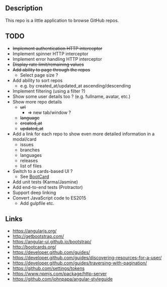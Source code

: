 ## Description

This repo is a little application to browse GitHub repos.

## TODO

* ~~Implement authentication HTTP interceptor~~
* Implement spinner HTTP interceptor
* Implement error handling HTTP interceptor
* ~~Display rate limit/remaining values~~
* ~~Add ability to page through the repos~~
    * Select page size ?
* Add ability to sort repos
    * e.g. by created_at/updated_at ascending/descending
* Implement filtering (using a filter ?)
* Show some user details too ? (e.g. fullname, avatar, etc.)
* Show more repo details
    * ~~url~~
        * => new tab/window ?
    * ~~language~~
    * ~~created_at~~
    * ~~updated_at~~
* Add a link for each repo to show even more detailed information in a modal/card
    * issues
    * branches
    * languages
    * releases
    * list of files
* Switch to a cards-based UI ?
    * See [BootCard](http://bootcards.org/)
* Add unit tests (Karma/Jasmine)
* Add end-to-end tests (Protractor)
* Support deep linking
* Convert JavaScript code to ES2015
    * Add gulpfile etc.

## Links

* https://angularjs.org/
* http://getbootstrap.com/
* https://angular-ui.github.io/bootstrap/
* http://bootcards.org/
* https://developer.github.com/guides/
* https://developer.github.com/guides/discovering-resources-for-a-user/
* https://developer.github.com/guides/traversing-with-pagination/
* https://github.com/settings/tokens
* https://www.npmjs.com/package/http-server
* https://github.com/johnpapa/angular-styleguide
